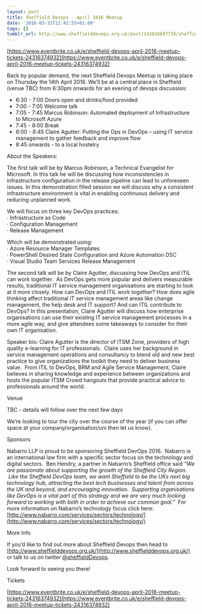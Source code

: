 ```yaml
---
layout: post
title: Sheffield Devops - April 2016 Meetup
date: '2016-03-31T11:42:55+01:00'
tags: []
tumblr_url: http://www.sheffielddevops.org.uk/post/142016697739/sheffield-devops-april-2016-meetup
---
```

[https://www.eventbrite.co.uk/e/sheffield-devops-april-2016-meetup-tickets-24316374932](https://www.eventbrite.co.uk/e/sheffield-devops-april-2016-meetup-tickets-24316374932)

Back by popular demand, the next Sheffield Devops Meetup is taking place on Thursday the 14th April 2016. We’ll be at a central place in Sheffield (venue TBC) from 6:30pm onwards for an evening of devops discussion:

- 6:30 - 7:00 Doors open and drinks/food provided
- 7:00 - 7:05 Welcome talk
- 7:05 - 7:45 Marcus Robinson: Automated deployment of Infrastructure to Microsoft Azure
- 7:45 - 8:00 Break
- 8:00 - 8:45 Claire Agutter: Putting the Ops in DevOps – using IT service management to gather feedback and improve flow
- 8:45 onwards - to a local hostelry

About the Speakers:

The first talk will be by Marcus Robinson, a Technical Evangelist for Microsoft. In this talk he will be discussing how inconsistencies in infrastructure configuration in the release pipeline can lead to unforeseen issues. In this demonstration filled session we will discuss why a consistent infrastructure environment is vital in enabling continuous delivery and reducing unplanned work.

We will focus on three key DevOps practices:  
· Infrastructure as Code  
· Configuration Management  
· Release Management

Which will be demonstrated using:  
· Azure Resource Manager Templates  
· PowerShell Desired State Configuration and Azure Automation DSC  
· Visual Studio Team Services Release Management

The second talk will be by Claire Agutter, discussing how DevOps and ITIL can work together. &nbsp;As DevOps gets more popular and delivers measurable results, traditional IT service management organisations are starting to look at it more closely. How can DevOps and ITIL work together? How does agile thinking affect traditional IT service management areas like change management, the help desk and IT support? And can ITIL contribute to DevOps? In this presentation, Claire Agutter will discuss how enterprise organisations can use their existing IT service management processes in a more agile way, and give attendees some takeaways to consider for their own IT organisation.

Speaker bio: Claire Agutter is the director of ITSM Zone, providers of high quality e-learning for IT professionals. &nbsp;Claire uses her background in service management operations and consultancy to blend old and new best practice to give organizations the toolkit they need to deliver business value. &nbsp;From ITIL to DevOps, BRM and Agile Service Management, Claire believes in sharing knowledge and experience between organizations and hosts the popular ITSM Crowd hangouts that provide practical advice to professionals around the world.

Venue

TBC - details will follow over the next few days

We’re looking to tour the city over the course of the year (if you can offer space at your company/organisation/uni then let us know).

Sponsors

Nabarro LLP is proud to be sponsoring Sheffield DevOps 2016. &nbsp;Nabarro is an international law firm with a specific sector focus on the technology and digital sectors. &nbsp;Ben Hendry, a partner in Nabarro’s Sheffield office said _“We are passionate about supporting the growth of the Sheffield City Region. &nbsp;Like the Sheffield DevOps team, we want Sheffield to be the UKs next big technology hub, attracting the best tech businesses and talent from across the UK and beyond, and encouraging innovation. &nbsp;Supporting organisations like DevOps is a vital part of this strategy and we are very much looking forward to working with both in order to achieve our common goal.”_ &nbsp;For more information on Nabarro’s technology focus click here: [http://www.nabarro.com/services/sectors/technology/](http://www.nabarro.com/services/sectors/technology/)

More Info

If you’d like to find out more about Sheffield Devops then head to [http://www.sheffielddevops.org.uk/](http://www.sheffielddevops.org.uk/) or talk to us on twitter [@sheffieldDevops](http://twitter.com/sheffieldDevops).

Look forward to seeing you there!

Tickets

[https://www.eventbrite.co.uk/e/sheffield-devops-april-2016-meetup-tickets-24316374932](https://www.eventbrite.co.uk/e/sheffield-devops-april-2016-meetup-tickets-24316374932)

